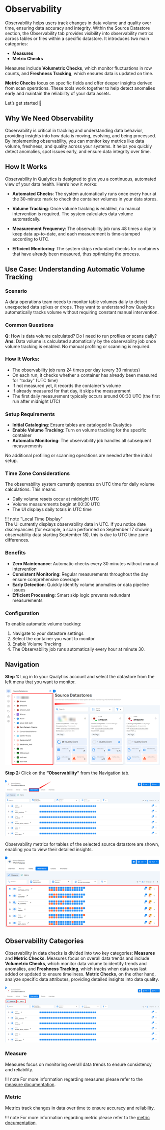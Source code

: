 # Observability

Observability helps users track changes in data volume and quality over time, ensuring data accuracy and integrity. Within the Source Datastore section, the Observability tab provides visibility into observability metrics across tables or files within a specific datastore. It introduces two main categories: 

- **Measures** 
- **Metric Checks**

Measures include **Volumetric Checks**, which monitor fluctuations in row counts, and **Freshness Tracking**, which ensures data is updated on time. 

**Metric Checks** focus on specific fields and offer deeper insights derived from scan operations. These tools work together to help detect anomalies early and maintain the reliability of your data assets.

Let’s get started 🚀

## Why We Need Observability

Observability is critical in tracking and understanding data behavior, providing insights into how data is moving, evolving, and being processed. By implementing observability, you can monitor key metrics like data volume, freshness, and quality across your systems. It helps you quickly detect anomalies, spot issues early, and ensure data integrity over time.

## How It Works

Observability in Qualytics is designed to give you a continuous, automated view of your data health. Here’s how it works:

- **Automated Checks**: The system automatically runs once every hour at the 30-minute mark to check the container volumes in your data stores.
  
- **Volume Tracking**: Once volume tracking is enabled, no manual intervention is required. The system calculates data volume automatically.
  
- **Measurement Frequency**: The observability job runs 48 times a day to keep data up-to-date, and each measurement is time-stamped according to UTC.
  
- **Efficient Monitoring**: The system skips redundant checks for containers that have already been measured, thus optimizing the process.

## Use Case: Understanding Automatic Volume Tracking

### Scenario

A data operations team needs to monitor table volumes daily to detect unexpected data spikes or drops. They want to understand how Qualytics automatically tracks volume without requiring constant manual intervention.

### Common Questions

**Q**: How is data volume calculated? Do I need to run profiles or scans daily?  
**Ans**: Data volume is calculated automatically by the observability job once volume tracking is enabled. No manual profiling or scanning is required.

### How It Works:

- The observability job runs 24 times per day (every 30 minutes)
- On each run, it checks whether a container has already been measured for "today" (UTC time)
- If not measured yet, it records the container's volume
- If already measured for that day, it skips the measurement
- The first daily measurement typically occurs around 00:30 UTC (the first run after midnight UTC)

### Setup Requirements

- **Initial Cataloging**: Ensure tables are cataloged in Qualytics
- **Enable Volume Tracking**: Turn on volume tracking for the specific container
- **Automatic Monitoring**: The observability job handles all subsequent measurements

No additional profiling or scanning operations are needed after the initial setup.

### Time Zone Considerations

The observability system currently operates on UTC time for daily volume calculations. This means:

- Daily volume resets occur at midnight UTC
- Volume measurements begin at 00:30 UTC
- The UI displays daily totals in UTC time

!!! note 
    "Local Time Display"  
    The UI currently displays observability data in UTC. If you notice date discrepancies (for example, a scan performed on September 17 showing observability data starting September 18), this is due to UTC time zone differences.

### Benefits

- **Zero Maintenance**: Automatic checks every 30 minutes without manual intervention
- **Consistent Monitoring**: Regular measurements throughout the day ensure comprehensive coverage
- **Early Detection**: Quickly identify volume anomalies or data pipeline issues
- **Efficient Processing**: Smart skip logic prevents redundant measurements

### Configuration

To enable automatic volume tracking:

1. Navigate to your datastore settings
2. Select the container you want to monitor
3. Enable Volume Tracking
4. The Observability job runs automatically every hour at minute 30.

## Navigation

**Step 1:** Log in to your Qualytics account and select the datastore from the left menu that you want to monitor.

![datastore](../assets/observability/source-light-1.png)

**Step 2:** Click on the **“Observability”** from the Navigation tab.

![observability](../assets/observability/observability-light-2.png)

Observability metrics for tables of the selected source datastore are shown, enabling you to view their detailed insights.

![observability-metrics](../assets/observability/observability-metrics-light.png)

## Observability Categories

Observability in data checks is divided into two key categories: **Measures** and **Metric Checks**. Measures focus on overall data trends and include **Volumetric Checks**, which monitor data volume to identify trends and anomalies, and **Freshness Tracking**, which tracks when data was last added or updated to ensure timeliness. **Metric Checks**, on the other hand, analyze specific data attributes, providing detailed insights into data quality.

![category](../assets/observability/category-light-3.png)

### Measure

Measures focus on monitoring overall data trends to ensure consistency and reliability.

!!! note
    For more information regarding measures please refer to the [measure documentation](../observability/measures.md).

### Metric

Metrics track changes in data over time to ensure accuracy and reliability.

!!! note
    For more information regarding metric please refer to the [metric documentation](../observability/metric-check.md).